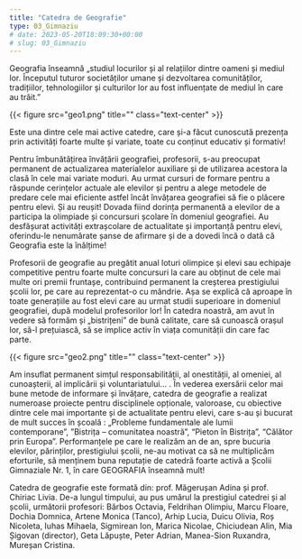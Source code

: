 ```yaml
---
title: "Catedra de Geografie"  
type: 03_Gimnaziu
# date: 2023-05-20T18:09:30+00:00
# slug: 03_Gimnaziu
---
```

Geografia înseamnă „studiul locurilor și al relațiilor dintre oameni și mediul lor. Începutul tuturor societăților umane și dezvoltarea comunităților, tradițiilor, tehnologiilor și culturilor lor au fost influențate de mediul în care au trăit.”

{{< figure src="geo1.png" title=""  class="text-center" >}}

Este una dintre cele  mai active catedre, care și-a făcut cunoscută prezența prin activități foarte multe și variate, toate cu conținut educativ și formativ!

Pentru îmbunătățirea  învățării  geografiei, profesorii, s-au preocupat permanent de actualizarea materialelor auxiliare și de utilizarea acestora la clasă în cele mai variate moduri.
Au urmat cursuri de formare pentru a răspunde cerințelor actuale ale elevilor și pentru a alege metodele de predare cele mai eficiente astfel încât învățarea geografiei să fie o plăcere pentru elevi. Și au reușit! Dovada fiind dorința permanentă a elevilor de a participa la olimpiade și concursuri școlare în domeniul geografiei.
Au desfășurat activități extrașcolare de actualitate și importanță pentru elevi, oferindu-le nenumărate șanse de afirmare și de a dovedi încă o dată că Geografia este la înălțime!

Profesorii de geografie au pregătit anual loturi olimpice și elevi sau echipaje competitive pentru foarte multe concursuri la care au obținut de cele mai multe ori premii fruntașe, contribuind permanent la creșterea prestigiului școlii lor, pe care au reprezentat-o cu mândrie. Așa se explică că aproape în toate generațiile au fost elevi care au urmat studii superioare in domeniul geografiei, după modelul profesorilor lor! În catedra noastră, am avut în vedere să formăm și „bistrițeni” de bună calitate, care să cunoască orașul lor, să-l prețuiască, să se implice activ în viața comunității din care fac parte.

{{< figure src="geo2.png" title=""  class="text-center" >}}

Am insuflat permanent simțul responsabilității, al onestității, al omeniei, al cunoașterii, al implicării și voluntariatului…  .
În vederea exersării celor mai bune metode de informare și învățare, catedra de geografie a realizat numeroase proiecte pentru disciplinele opționale, valoroase, cu obiective dintre cele mai importante și de actualitate pentru elevi, care s-au și bucurat de mult succes în școală : „Probleme fundamentale ale lumii contemporane”,  ”Bistrița – comunitatea noastră”, “Pieton în Bistrița”, “Călător prin Europa”. 
Performanțele  pe care le realizăm an de an, spre bucuria elevilor, părinților, prestigiului școlii, ne-au motivat ca să ne multiplicăm eforturile, să menținem buna reputație de catedră foarte activă a Școlii Gimnaziale Nr. 1,  în care GEOGRAFIA înseamnă mult! 

Catedra de geografie este formată din: prof. Măgerușan Adina și prof. Chiriac Livia.
De-a lungul timpului, au pus umărul la prestigiul catedrei și al  școlii, următorii profesori: Bărbos Octavia, Feldrihan Olimpiu,
Marcu Floare, Dochia Domnica, Artene Monica (Tanco), Arhip Lucia, Duicu Olivia, Roș Nicoleta, Iuhas Mihaela, Sigmirean Ion, Marica Nicolae,
Chiciudean Alin, Mia Șigovan (director), Geta Lăpuște, Peter Adrian, Manea-Sion Ruxandra, Mureșan Cristina.
